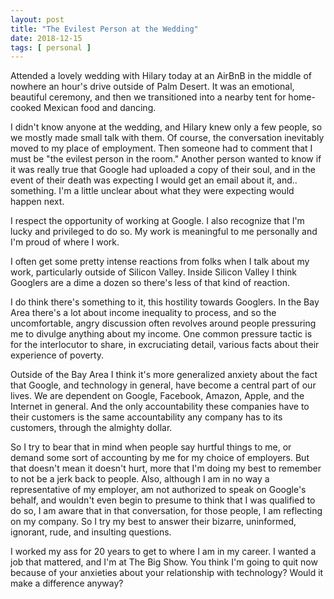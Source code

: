 ```yaml
---
layout: post
title: "The Evilest Person at the Wedding"
date: 2018-12-15
tags: [ personal ]
---
```


Attended a lovely wedding with Hilary today at an AirBnB in the middle of
nowhere an hour's drive outside of Palm Desert. It was an emotional, beautiful
ceremony, and then we transitioned into a nearby tent for home-cooked Mexican
food and dancing.

I didn't know anyone at the wedding, and Hilary knew only a few people, so we
mostly made small talk with them. Of course, the conversation inevitably moved
to my place of employment. Then someone had to comment that I must be "the
evilest person in the room." Another person wanted to know if it was really
true that Google had uploaded a copy of their soul, and in the event of their
death was expecting I would get an email about it, and.. something. I'm a little
unclear about what they were expecting would happen next.

I respect the opportunity of working at Google. I also recognize that I'm lucky
and privileged to do so. My work is meaningful to me personally and I'm proud
of where I work.

I often get some pretty intense reactions from folks when I talk about my work,
particularly outside of Silicon Valley. Inside Silicon Valley I think Googlers
are a dime a dozen so there's less of that kind of reaction.

I do think there's something to it, this hostility towards Googlers. In the Bay
Area there's a lot about income inequality to process, and so the uncomfortable,
angry discussion often revolves around people pressuring me to divulge anything
about my income. One common pressure tactic is for the interlocutor to share,
in excruciating detail, various facts about their experience of poverty.

Outside of the Bay Area I think it's more generalized anxiety about the fact
that Google, and technology in general, have become a central part of our lives.
We are dependent on Google, Facebook, Amazon, Apple, and the Internet in
general. And the only accountability these companies have to their customers
is the same accountability any company has to its customers, through the
almighty dollar.

So I try to bear that in mind when people say hurtful things to me, or demand
some sort of accounting by me for my choice of employers. But that doesn't mean
it doesn't hurt, more that I'm doing my best to remember to not be a jerk back
to people. Also, although I am in no way a representative of my employer, am
not authorized to speak on Google's behalf, and wouldn't even begin to presume
to think that I was qualified to do so, I am aware that in that conversation,
for those people, I am reflecting on my company. So I try my best to answer their
bizarre, uninformed, ignorant, rude, and insulting questions.

I worked my ass for 20 years to get to where I am in my career. I wanted a job
that mattered, and I'm at The Big Show. You think I'm going to quit now because
of your anxieties about your relationship with technology? Would it make a
difference anyway?

